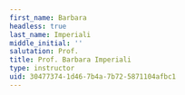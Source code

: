 ```yaml
---
first_name: Barbara
headless: true
last_name: Imperiali
middle_initial: ''
salutation: Prof.
title: Prof. Barbara Imperiali
type: instructor
uid: 30477374-1d46-7b4a-7b72-5871104afbc1
---
```

